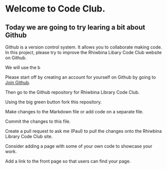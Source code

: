 # Welcome to Code Club. 
## Today we are going to try learing a bit about Github 

Github is a version control system. It allows you to collaborate making code. 
In this project, please try to improve the Rhiwbina Libary Code Club website on Github. 

We will use the b

Please start off by creating an account for yourself on Github by going to [Join Github](https://github.com/join).

Then go to the Github repository for Rhiwbina Library Code Club.

Using the big green button fork this repository. 

Make changes to the Markdown file or add code on a separate file. 

Commit the changes to this file. 

Create a pull request to ask me (Paul) to pull the changes onto the Rhiwbina Library Code Club site. 

Consider adding a page with some of your own code to showcase your work. 

Add a link to the front page so that users can find your page. 
